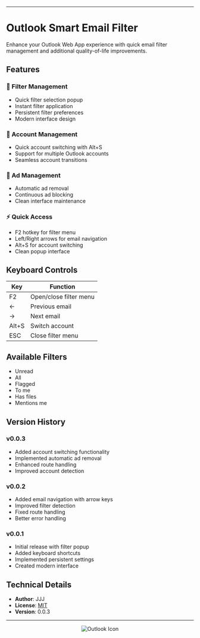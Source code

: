 
---
# Outlook Smart Email Filter

Enhance your Outlook Web App experience with quick email filter management and additional quality-of-life improvements.

## Features

### 📨 Filter Management
- Quick filter selection popup
- Instant filter application
- Persistent filter preferences
- Modern interface design

### 🔄 Account Management
- Quick account switching with Alt+S
- Support for multiple Outlook accounts
- Seamless account transitions

### 🚫 Ad Management
- Automatic ad removal
- Continuous ad blocking
- Clean interface maintenance

### ⚡ Quick Access
- F2 hotkey for filter menu
- Left/Right arrows for email navigation
- Alt+S for account switching
- Clean popup interface

## Keyboard Controls

| Key | Function |
|-----|----------|
| F2 | Open/close filter menu |
| ← | Previous email |
| → | Next email |
| Alt+S | Switch account |
| ESC | Close filter menu |

## Available Filters

- Unread
- All
- Flagged
- To me
- Has files
- Mentions me

## Version History

### v0.0.3
- Added account switching functionality
- Implemented automatic ad removal
- Enhanced route handling
- Improved account detection

### v0.0.2
- Added email navigation with arrow keys
- Improved filter detection
- Fixed route handling
- Better error handling

### v0.0.1
- Initial release with filter popup
- Added keyboard shortcuts
- Implemented persistent settings
- Created modern interface

## Technical Details

- **Author**: JJJ
- **License**: [MIT](https://choosealicense.com/licenses/mit/)
- **Version**: 0.0.3
---

<div align="center">
<img src="https://www.google.com/s2/favicons?sz=64&domain=office.com" alt="Outlook Icon">
</div>
